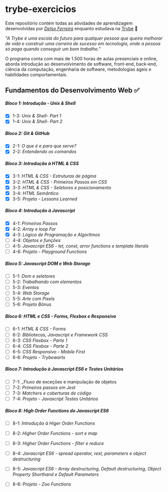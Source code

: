 # trybe-exercicios

Este repositório contém todas as atividades de aprendizagem desenvolvidas por _[Delso Ferreira](https://www.linkedin.com/in/delso-ferreira-a173021a2/)_ enquanto estudava na [Trybe](https://www.betrybe.com/) :rocket:

_"A Trybe é uma escola do futuro para qualquer pessoa que queira melhorar de vida e construir uma carreira de sucesso em tecnologia, onde a pessoa só paga quando conseguir um bom trabalho."_

O programa conta com mais de 1.500 horas de aulas presenciais e online, aborda introdução ao desenvolvimento de software, front-end, back-end, ciência da computação, engenharia de software, metodologias ágeis e habilidades comportamentais.

## Fundamentos do Desenvolvimento Web :white_check_mark:

##### Bloco 1: Introdução - Unix & Shell

- [X] 1-3: _Unix & Shell- Part 1_
- [X] 1-4: _Unix & Shell- Part 2_

##### Bloco 2: Git & GitHub

- [X] 2-1: _O que é e para que serve?_
- [X] 2-2: _Entendendo os comandos_

##### Bloco 3: Introdução à HTML & CSS

- [x] 3-1: _HTML & CSS - Estruturas de página_
- [x] 3-2: _HTML & CSS - Primeiros Passos em CSS_
- [x] 3-3: _HTML & CSS - Seletores e posicionamento_
- [x] 3-4: _HTML Semântico_
- [x] 3-5: _Projeto - Lessons Learned_

##### Bloco 4: Introdução à Javascript

- [x] 4-1: _Primeiros Passos_
- [x] 4-2: _Array e loop For_
- [x] 4-3: _Lógica de Programação e Algoritmos_
- [ ] 4-4: _Objetos e funções_
- [ ] 4-5: _Javascript ES6 - let, const, arror functions e template literals_
- [ ] 4-6: _Projeto - Playground Functions_

##### Bloco 5: Javascript DOM e Web Storage

- [ ] 5-1: _Dom e seletores_
- [ ] 5-2: _Trabalhando com elementos_
- [ ] 5-3: _Eventos_
- [ ] 5-4: _Web Storage_
- [ ] 5-5: _Arte com Pixels_
- [ ] 5-6: _Projeto Bônus_

##### Bloco 6: HTML e CSS - Forms, Flexbox e Responsivo

- [ ] 6-1: _HTML & CSS - Forms_
- [ ] 6-2: _Bibliotecas, Javascript e Framework CSS_
- [ ] 6-3: _CSS Flexbox - Parte 1_
- [ ] 6-4: _CSS Flexbox - Parte 2_
- [ ] 6-5: _CSS Responsivo - Mobile First_
- [ ] 6-6: _Projeto - Trybewarts_

##### Bloco 7: Introdução à Javascript ES6 e Testes Unitários

- [ ] 7-1: _Fluxo de exceções e manipulação de objetos
- [ ] 7-2: _Primeiros passos em Jest_
- [ ] 7-3: _Matchers e coberturas de código_
- [ ] 7-4: _Projeto - Javascript Testes Unitários_

##### Bloco 8: High Order Functions do Javascript ES6

- [ ] 8-1: _Introdução à Higer Order Functions_
- [ ] 8-2: _Higher Order Functions - sort e map_
- [ ] 8-3: _Higher Order Functions - filter e reduce_
- [ ] 8-4: _Javascript ES6 - spread operator, rest, parameters e object destructuring_
- [ ] 8-5: _Javascript ES6 - Array destructuring, Default destructuring, Object Property Shorthand e Default Parameters_
- [ ] 8-6: _Projeto - Zoo Functions_

